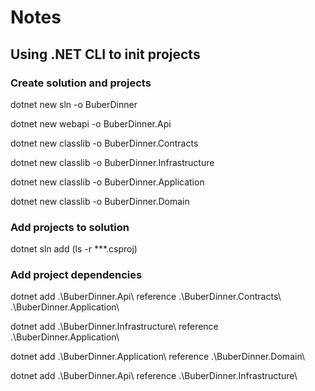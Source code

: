 # Notes

## Using .NET CLI to init projects

### Create solution and projects

dotnet new sln -o BuberDinner

dotnet new webapi -o BuberDinner.Api

dotnet new classlib -o BuberDinner.Contracts

dotnet new classlib -o BuberDinner.Infrastructure

dotnet new classlib -o BuberDinner.Application

dotnet new classlib -o BuberDinner.Domain

### Add projects to solution

dotnet sln add (ls -r \*\*\*.csproj)

### Add project dependencies

dotnet add .\BuberDinner.Api\ reference .\BuberDinner.Contracts\ .\BuberDinner.Application\

dotnet add .\BuberDinner.Infrastructure\ reference .\BuberDinner.Application\

dotnet add .\BuberDinner.Application\ reference .\BuberDinner.Domain\

dotnet add .\BuberDinner.Api\ reference .\BuberDinner.Infrastructure\
